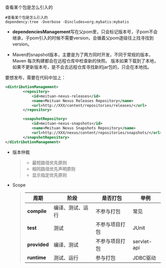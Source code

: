 查看某个包是怎么引入的

```shell
#查看某个包是怎么引入的
dependency:tree -Dverbose -Dincludes=org.mybatis:mybatis
```

- **dependenciesManagement**写在父pom里，只会标记版本号，子pom不会继承，子pom引入的时候不需要version，会循着父pom逐级往上找寻找到version。

- Maven的snapshot版本，主要是为了两方同时开发，不同于常规的版本，Maven 每次构建都会在远程仓库中检查新的快照。 版本如果下载到了本地，如果不更新版本号，是不会去远程仓库寻找新的jar包的，只会在本地找。

要想发布，需要在代码中加上：

```xml
<distributionManagement>
        <repository>
            <id>meituan-nexus-releases</id>
            <name>Meituan Nexus Releases Repository</name>
            <url>http://XXX/content/repositories/releases/</url>
        </repository>

        <snapshotRepository>
            <id>meituan-nexus-snapshots</id>
            <name>Meituan Nexus Snapshots Repository</name>
            <url>http://XXX/nexus/content/repositories/snapshots/</url>
        </snapshotRepository>
</distributionManagement>
```

- 版本仲裁

  > - 最短路径优先原则
  > - 相同路径优先声明原则
  > - 显示指定优先原则

- Scope

  > | 周期         | 阶段             | 是否打包       | 举例        |
  > | ------------ | ---------------- | -------------- | ----------- |
  > | **compile**  | 编译、测试、运行 | 不参与打包     | 常见        |
  > | **test**     | 测试             | 不参与项目打包 | JUnit       |
  > | **provided** | 编译、测试       | 不参与项目打包 | servlet-api |
  > | **runtime**  | 测试、运行       | 参与打包       | JDBC驱动    |

# 
